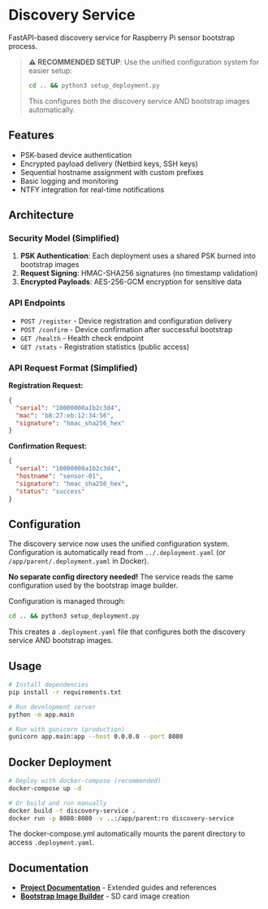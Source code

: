 # Discovery Service

FastAPI-based discovery service for Raspberry Pi sensor bootstrap process.

> **⚠️ RECOMMENDED SETUP**: Use the unified configuration system for easier setup:
> ```bash
> cd .. && python3 setup_deployment.py
> ```
> This configures both the discovery service AND bootstrap images automatically.

## Features

- PSK-based device authentication  
- Encrypted payload delivery (Netbird keys, SSH keys)
- Sequential hostname assignment with custom prefixes
- Basic logging and monitoring
- NTFY integration for real-time notifications

## Architecture

### Security Model (Simplified)
1. **PSK Authentication**: Each deployment uses a shared PSK burned into bootstrap images
2. **Request Signing**: HMAC-SHA256 signatures (no timestamp validation)
3. **Encrypted Payloads**: AES-256-GCM encryption for sensitive data

### API Endpoints
- `POST /register` - Device registration and configuration delivery
- `POST /confirm` - Device confirmation after successful bootstrap
- `GET /health` - Health check endpoint
- `GET /stats` - Registration statistics (public access)

### API Request Format (Simplified)

**Registration Request:**
```json
{
  "serial": "10000000a1b2c3d4",
  "mac": "b8:27:eb:12:34:56",
  "signature": "hmac_sha256_hex"
}
```

**Confirmation Request:**
```json
{
  "serial": "10000000a1b2c3d4", 
  "hostname": "sensor-01",
  "signature": "hmac_sha256_hex",
  "status": "success"
}
```

## Configuration

The discovery service now uses the unified configuration system. Configuration is automatically read from `../.deployment.yaml` (or `/app/parent/.deployment.yaml` in Docker).

**No separate config directory needed!** The service reads the same configuration used by the bootstrap image builder.

Configuration is managed through:
```bash
cd .. && python3 setup_deployment.py
```

This creates a `.deployment.yaml` file that configures both the discovery service AND bootstrap images.

## Usage

```bash
# Install dependencies
pip install -r requirements.txt

# Run development server
python -m app.main

# Run with gunicorn (production)
gunicorn app.main:app --host 0.0.0.0 --port 8080
```

## Docker Deployment

```bash
# Deploy with docker-compose (recommended)
docker-compose up -d

# Or build and run manually
docker build -t discovery-service .
docker run -p 8080:8080 -v ..:/app/parent:ro discovery-service
```

The docker-compose.yml automatically mounts the parent directory to access `.deployment.yaml`.

## Documentation

- **[Project Documentation](../docs/)** - Extended guides and references
- **[Bootstrap Image Builder](../bootstrap-image/README.md)** - SD card image creation